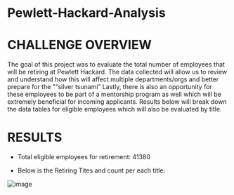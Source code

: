 # Pewlett-Hackard-Analysis

# CHALLENGE OVERVIEW
The goal of this project was to evaluate the total number of employees that will be retiring at Pewlett Hackard. The data collected will allow us to review and understand how this will affect multiple departments/orgs and better prepare for the "“silver tsunami”   Lastly, there is also an opportunity for these employees to be part of a mentorship program as well which will be extremely beneficial for incoming applicants.  Results below will break down the data tables for eligible employees which will also be evaluated by title.

# RESULTS

- Total eligible employees for retirement:  41380

 - Below is the Retiring Tites and count per each title:

![image](https://user-images.githubusercontent.com/85530690/127759069-952fdc9a-f9bc-4bd7-95b1-74edebd4dfa7.png)
